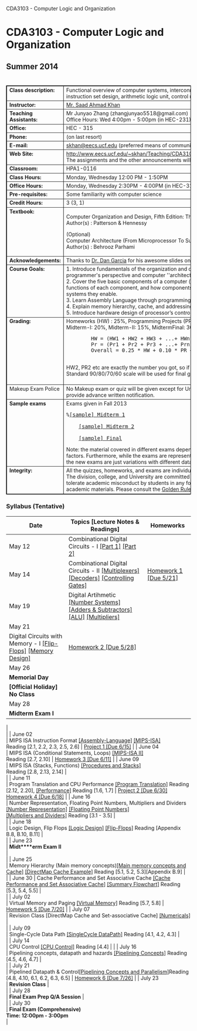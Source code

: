 CDA3103 - Computer Logic and Organization 

# CDA3103 - Computer Logic and Organization

## Summer 2014

<h1>
<table width="100%" summary="maintable" border="1" cellspacing="0" style="border: thin solid black; font-size: 14px "> 
<tbody valign="top">
    <tr>
      <td>
        <b>Class description:</b>  
      </td>
      <td>
        Functional overview of computer systems, interconnection of basic 
	components, system performance measures, instruction set design, arithmetic logic unit, control 
	unit, memory system, pipelining, interrupts and input-output.
      </td>
    </tr>
    <tr>
      <td>
        <b>Instructor:</b>
      </td>
      <td>
        <a href="http://www.eecs.ucf.edu/~skhan/">Mr. Saad Ahmad Khan</a>
      </td>
    </tr>
    <tr>
      <td>
        <b>Teaching Assistants:</b>
      </td>
      <td>      
        Mr Junyao Zhang (zhangjunyao5518@gmail.com)<br>
	Office Hours: Wed 4:00pm - 5:00pm (in HEC-231)<br>
      </td>
    </tr>
    <tr>
      <td>
        <b>Office:</b>
      </td>
      <td>
        HEC - 315 
      </td>
    </tr>
    <tr>
      <td>
        <b>Phone:</b>
      </td>
      <td>
        (on last resort)
      </td>
    </tr>
    <tr>
      <td>
        <b>E-mail:</b>
      </td>
      <td>
        <a href="mailto:skhan@eecs.ucf.edu">skhan@eecs.ucf.edu</a>
        (preferred means of communication)
      </td>
    </tr>
    <tr>
      <td>
        <b>Web Site:</b>
      </td>
      <td>
        <a href="http://www.eecs.ucf.edu/~skhan/Teaching/CDA3103_Summer2014/index.html">http://www.eecs.ucf.edu/~skhan/Teaching/CDA3103_Summer2014/index.html</a>
        <br>
        The assignments and the other announcements will be posted on the 
        course web site 
      </td>
    </tr>
    <tr>
      <td>
        <b>Classroom:</b>
      </td>
      <td>
        HPA1-0116
      </td>
    </tr>
    <tr>
      <td>
        <b>Class Hours:</b>
      </td>
      <td>
      Monday, Wednesday 12:00 PM - 1:50PM
    </td></tr>
    <tr>
      <td>
        <b>Office Hours:</b>
      </td>
      <td>
        Monday, Wednesday 2:30PM - 4:00PM (in HEC-315)
      </td>
    </tr>
    <tr>
      <td>
        <b>Pre-requisites:</b>
      </td>
      <td>
        Some familiarity with computer science
      </td>
    </tr>
    <tr>
      <td><strong>Credit Hours:</strong></td>
      <td>3 (3, 1)</td>
    </tr>
    <tr>
      <td>
        <b>Textbook:</b>
      </td>
      <td>
        <p>Computer Organization and Design, Fifth Edition: The Hardware/Software Interface<br>
          Author(s) : Patterson & Hennessy      </p>
        <p>(Optional)<br>
          Computer Architecture (From Microprocessor To Supercomputers)<br>
          Author(s) : Behrooz Parhami
          </p>
      <p></p></td>
    </tr>
    <tr>
      <td>
        <b>Acknowledgements:</b>
      </td>
      <td>
        Thanks to <a href="http://www.cs.berkeley.edu/~ddgarcia/">Dr. Dan Garcia</a> for his awesome slides on Computer Organization and Design.
</td>
    </tr>
    <tr>
      <td><strong>Course Goals:</strong></td>
      <td>        1. Introduce fundamentals of the organization and design of computers from both the computer <br>
        programmer's perspective and computer ''architect's'' perspective. <br>
        2. Cover the five basic components of a computer (input, output, memory, datapath, and control), <br>
        functions of each component, and how components interact with each other and with the software <br>
        systems they enable. <br>
        3. Learn Assembly Language through programming projects. <br>
        4. Explain memory hierarchy, cache, and addressing schemes. <br>
      5. Introduce hardware design of processor&rsquo;s control and datapath, including pipelining concepts.</td>
    </tr>
    <tr>
      <td>
        <b>Grading:</b>
      </td>
      <td>
        Homeworks (HW) : 25%, Programming Projects (PR) : 10%<br>
        Midterm-I: 20%, Midterm-II: 15%, MidtermFinal: 30%. Grading formula: 
        <br>
        <pre>        HW = (HW1 + HW2 + HW3 + ...+ HWn) / n
        Pr = (Pr1 + Pr2 + Pr3 + ...+ Prn) / n
        Overall = 0.25 * HW + 0.10 * PR + 0.2 * Midterm1 + 0.15 * Midterm2 + 0.30 * Final
        </pre>
        HW2, PR2 etc are exactly the number you got, so if you got 112, that is
        what you put in.<br>
        Standard 90/80/70/60 scale will be used for final grades (curved if 
        necessary).<br>
        <br>
      </td>
    </tr>
    <tr>
      <td>Makeup Exam Police</td>
      <td>No Makeup exam or quiz will be given except for University pre-approved functions or activities. Student must provide advance written notification.</td>
    </tr>
  <tr>
 <td>
    <b>Sample exams</b>    
    </td>
    <td>
    Exams given in Fall 2013<br>
    <pre>%<a class="slides" href="http://www.cs.ucf.edu/~lboloni/Teaching/COP4600_Spring2014/exams/Midterm1.docx">[sample] Midterm 1</a><br>
    <a class="slides" href="http://www.cs.ucf.edu/~lboloni/Teaching/COP4600_Spring2014/exams/Midterm2.docx">[sample] Midterm 2</a><br>
    <a class="slides" href="http://www.cs.ucf.edu/~lboloni/Teaching/COP4600_Spring2014/exams/Final.docx">[sample] Final</a><br></pre>
    Note: the material covered in different exams depends due to different calendar positions
    of the exam and other factors. Furthermore, while the exams are representative of the style
    of the problems, you should not expect that the new exams are just variations with different 
    data.
    </td> 
    </tr>
    <tr>
      <td>
        <b>Integrity:</b>
      </td>
      <td>
        All the quizzes, homeworks, and exams are individual work.<br> 
        The division, college, and University are committed to honesty and 
        integrity in all academic matters.  We do not tolerate academic misconduct 
        by students in any form, including cheating, plagiarism and commercial use of 
        academic materials. Please consult the <a href="http://goldenrule.sdes.ucf.edu/">Golden Rule Handbook</a> 
        for the procedures which will be applied.  
        <br>
      </td>
    </tr>
  </tbody>
</table>


### Syllabus \(Tentative\)

| Date  | Topics \[Lecture Notes \& Readings\] | Homeworks  
| --- | --- | --- |
| May 12  | Combinational Digital Circuits - I [\[Part 1\]](http://www.cs.ucf.edu/~skhan/Teaching/CDA3103_Summer2014/slides/Lecture1/Part_1.pptx) [\[Part 2\]](http://www.cs.ucf.edu/~skhan/Teaching/CDA3103_Summer2014/slides/Lecture1/Part_2.pptx) |   
| May 14  | Combinational Digital Circuits - II [\[Multiplexers\]](http://www.cs.ucf.edu/~skhan/Teaching/CDA3103_Summer2014/slides/Lecture2/Multiplexers.pptx) [\[Decoders\]](http://www.cs.ucf.edu/~skhan/Teaching/CDA3103_Summer2014/slides/Lecture2/Decoders.pptx) [\[Controlling Gates\]](http://www.cs.ucf.edu/~skhan/Teaching/CDA3103_Summer2014/slides/Lecture2/ControllingGates.pptx) | [Homework 1 \[Due 5/21\]](http://www.eecs.ucf.edu/~skhan/Teaching/CDA3103_Summer2014/slides/Homework1.pptx) |
| May 19  | Digital Artihmetic [\[Number Systems\]](http://www.cs.ucf.edu/~skhan/Teaching/CDA3103_Summer2014/slides/Lecture3/Number_Systems.pptx) [\[Adders \& Subtractors\]](http://www.cs.ucf.edu/~skhan/Teaching/CDA3103_Summer2014/slides/Lecture3/Adders_Subtractors.pptx) [\[ALU\]](http://www.cs.ucf.edu/~skhan/Teaching/CDA3103_Summer2014/slides/Lecture3/ALU.pptx) [\[Multipliers\]](http://www.cs.ucf.edu/~skhan/Teaching/CDA3103_Summer2014/slides/Lecture3/Multipliers.pptx) |   
| May 21  
 | Digital Circuits with Memory - I [](http://www.cs.ucf.edu/~skhan/Teaching/CDA3103_Summer2014/slides/Lecture4/Shifter_Schulte.pdf)[\[Flip-Flops\]](http://www.cs.ucf.edu/~skhan/Teaching/CDA3103_Summer2014/slides/Lecture4/FlipFlops.pptx) [\[Memory Design\]](<http://www.cs.ucf.edu/~skhan/Teaching/CDA3103_Summer2014/slides/Lecture4/Register File.pptx>) | [Homework 2 \[Due 5/28\]](http://www.eecs.ucf.edu/~skhan/Teaching/CDA3103_Summer2014/slides/Homework2.pptx) |
| May 26  
 | **Memorial Day**  
 | **\[Official Holiday\] No Class** |
| May 28  
 | **Midterm Exam I**  
 |   
 |
| June 02  
 | MIPS ISA Instruction Format [\[Assembly-Language\]](http://www.cs.ucf.edu/~skhan/Teaching/CDA3103_Summer2014/slides/Lecture5/Assembly_Language.pdf) [\[MIPS-ISA\]](<http://www.cs.ucf.edu/~skhan/Teaching/CDA3103_Summer2014/slides/Lecture5/MIPS-ISA Format.pdf>)  
Reading \[2.1, 2.2, 2.3, 2.5, 2.6\] | [Project 1 \[Due 6/15\]](http://www.eecs.ucf.edu/~skhan/Teaching/CDA3103_Summer2014/projects/Project1.pdf) |
| June 04  
 | MIPS ISA \(Conditional Statements, Loops\) [\[MIPS-ISA II\]](<http://www.cs.ucf.edu/~skhan/Teaching/CDA3103_Summer2014/slides/Lecture6/MIPS-ISA Format II.pdf>)  
Reading \[2.7, 2.10\] | [Homework 3 \[Due 6/11\]](http://www.cs.ucf.edu/~skhan/Teaching/CDA3103_Summer2014/slides/Homework3.pdf) |
| June 09  
 | MIPS ISA \(Stacks, Functions\) [\[Procedures and Stacks\]](http://www.cs.ucf.edu/~skhan/Teaching/CDA3103_Summer2014/slides/Lecture7/Procedures.pdf)  
Reading \[2.8, 2.13, 2.14\] |   
 |
| June 11  
 | Program Translation and CPU Performance [\[Program Translation\]](http://www.cs.ucf.edu/~skhan/Teaching/CDA3103_Summer2014/slides/Lecture8/ProgramTranslation.pdf) Reading \[2.12, 2.20\], [\[Performance\]](http://www.cs.ucf.edu/~skhan/Teaching/CDA3103_Summer2014/slides/Lecture8/Performance.pdf) Reading \[1.6, 1.7\] | [Project 2 \[Due 6/30\]](http://www.eecs.ucf.edu/~skhan/Teaching/CDA3103_Summer2014/projects/Project2.pdf)  
[Homework 4 \[Due 6/18\]](http://www.eecs.ucf.edu/~skhan/Teaching/CDA3103_Summer2014/slides/Homework4.pdf) |
| June 16  
 | Number Representation, Floating Point Numbers, Multipliers and Dividers [\[Number Representation\]](http://www.cs.ucf.edu/~skhan/Teaching/CDA3103_Summer2014/slides/Lecture9/NumberRepresentation.pdf) [\[Floating Point Numbers\]](http://www.cs.ucf.edu/~skhan/Teaching/CDA3103_Summer2014/slides/Lecture9/FloatingPoint.pdf)  
[\[Multipliers and Dividers\]](http://www.cs.ucf.edu/~skhan/Teaching/CDA3103_Summer2014/slides/Lecture9/Chapter_03.pdf) Reading \[3.1 - 3.5\] |   
 |
| June 18  
 | Logic Design, Flip Flops [\[Logic Design\]](http://www.cs.ucf.edu/~skhan/Teaching/CDA3103_Summer2014/slides/Lecture10/LogicDesign.pdf) [\[Flip-Flops\]](http://www.cs.ucf.edu/~skhan/Teaching/CDA3103_Summer2014/slides/Lecture10/FlipFlops.pdf) Reading \[Appendix B.8, B.10, B.11\] |   
 |
| June 23  
 | **Midt****erm Exam** **II**  
 |   
 |
| June 25  
 | Memory Hierarchy \(Main memory concepts\)[\[Main memory concepts and Cache\]](http://www.cs.ucf.edu/~skhan/Teaching/CDA3103_Summer2014/slides/Lecture11/DirectMapCache.pdf) [\[DirectMap Cache Example\]](http://www.cs.ucf.edu/~skhan/Teaching/CDA3103_Summer2014/slides/Lecture11/DirectMap_Example.pdf) Reading \[5.1, 5.2, 5.3\]\[Appendix B.9\] |   
 |
| June 30 | Cache Performance and Set Associative Cache [\[Cache Performance and Set Associative Cache\]](http://www.cs.ucf.edu/~skhan/Teaching/CDA3103_Summer2014/slides/Lecture12/cache_performance.pdf) [\[Summary Flowchart\]](http://www.cs.ucf.edu/~skhan/Teaching/CDA3103_Summer2014/slides/Lecture12/caches_flowchart.pdf) Reading \[5.3, 5.4, 5.5\] |   
 |
| July 02  
 | Virtual Memory and Paging [\[Virtual Memory\]](http://www.cs.ucf.edu/~skhan/Teaching/CDA3103_Summer2014/slides/Lecture13/VirtualMemory.pdf) Reading \[5.7, 5.8\] | [Homework 5 \[Due 7/20\]](http://www.eecs.ucf.edu/~skhan/Teaching/CDA3103_Summer2014/index.html) |
| July 07  
 | Revision Class \[DirectMap Cache and Set-associative Cache\] [\[Numericals\]](http://www.cs.ucf.edu/~skhan/Teaching/CDA3103_Summer2014/slides/Lecture14/Numericals_cache.pdf) |   
 |
| July 09  
 | Single-Cycle Data Path [\[SingleCycle DataPath\]](http://www.cs.ucf.edu/~skhan/Teaching/CDA3103_Summer2014/slides/Lecture15/SingleCycle.pdf) Reading \[4.1, 4.2, 4.3\] |   
 |
| July 14  
 | CPU Control [\[CPU Control\]](http://www.cs.ucf.edu/~skhan/Teaching/CDA3103_Summer2014/slides/Lecture16/CPUControl.pdf) Reading \[4.4\] |  |
| July 16  
 | Pipelining concepts, datapath and hazards [\[Pipelining Concepts\]](http://www.cs.ucf.edu/~skhan/Teaching/CDA3103_Summer2014/slides/Lecture17/Pipelining.pdf) Reading \[4.5, 4.6, 4.7\] |   
 |
| July 21  
 | Pipelined Datapath \& Control[\[Pipelining Concepts and Parallelism\]](http://www.cs.ucf.edu/~skhan/Teaching/CDA3103_Summer2014/slides/Lecture18/Parallelism.pdf)Reading \[4.8, 4.10, 6.1, 6.2, 6.3, 6.5\] | [Homework 6 \[Due 7/26\]](http://www.eecs.ucf.edu/~skhan/Teaching/CDA3103_Summer2014/slides/Homework6.pdf) |
| July 23  
 | **Revision Class** |   
 |
| July 28  
 | **Final Exam Prep Q/A Session** |   
 |
| July 30  
 | **Final Exam \(Comprehensive\)**  
**Time: 12:00pm - 3:00pm**  
 |<!--      --></h1>